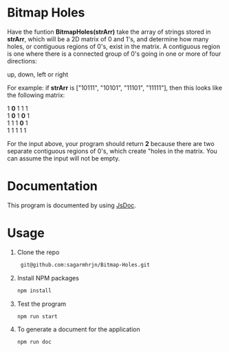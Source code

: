 # Bitmap Holes


Have the funtion **BitmapHoles(strArr)** take the array of strings stored in **strArr**,
which will be a 2D matrix of 0 and 1's, and determine how many holes, or contiguous regions of 0's, exist in the matrix. A contiguous region is one where there is a connected
group of 0's going in one or more of four directions:

up, down, left or right

For example: if **strArr** is ["10111", "10101", "11101", "11111"], then this looks
like the following matrix:


1  **0**  1  1  1 <br>
1  **0**  1  **0**  1 <br>
1  1  1  **0**  1 <br>
1  1  1  1  1
<br>


For the input above, your program should return **2** because there are two separate
contiguous regions of 0's, which create "holes in the matrix. You can assume the input will not be empty.


# Documentation


This program is documented by using [JsDoc](https://jsdoc.app/).

# Usage

1. Clone the repo
   ```sh
    git@github.com:sagarmhrjn/Bitmap-Holes.git
   ```
2. Install NPM packages 
   ```sh
   npm install
   ```
3. Test the program
   ```sh
   npm run start
   ```
2. To generate a document for the application 
   ```sh
   npm run doc
   ```
